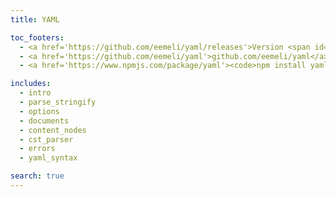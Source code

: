 ```yaml
---
title: YAML

toc_footers:
  - <a href='https://github.com/eemeli/yaml/releases'>Version <span id='version'>1.x.y</span> (changelog)</a>
  - <a href='https://github.com/eemeli/yaml'>github.com/eemeli/yaml</a>
  - <a href='https://www.npmjs.com/package/yaml'><code>npm install yaml</code></a>

includes:
  - intro
  - parse_stringify
  - options
  - documents
  - content_nodes
  - cst_parser
  - errors
  - yaml_syntax

search: true
---
```

